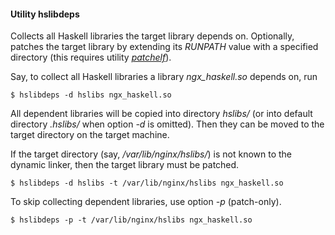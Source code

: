 #### Utility hslibdeps

Collects all Haskell libraries the target library depends on. Optionally,
patches the target library by extending its *RUNPATH* value with a specified
directory (this requires utility [*patchelf*](https://nixos.org/patchelf.html)).

Say, to collect all Haskell libraries a library *ngx_haskell.so* depends on, run

```ShellSession
$ hslibdeps -d hslibs ngx_haskell.so
```

All dependent libraries will be copied into directory *hslibs/* (or into default
directory *.hslibs/* when option *-d* is omitted). Then they can be moved to the
target directory on the target machine.

If the target directory (say, */var/lib/nginx/hslibs/*) is not known to the
dynamic linker, then the target library must be patched.

```ShellSession
$ hslibdeps -d hslibs -t /var/lib/nginx/hslibs ngx_haskell.so
```

To skip collecting dependent libraries, use option *-p* (patch-only).

```ShellSession
$ hslibdeps -p -t /var/lib/nginx/hslibs ngx_haskell.so
```

